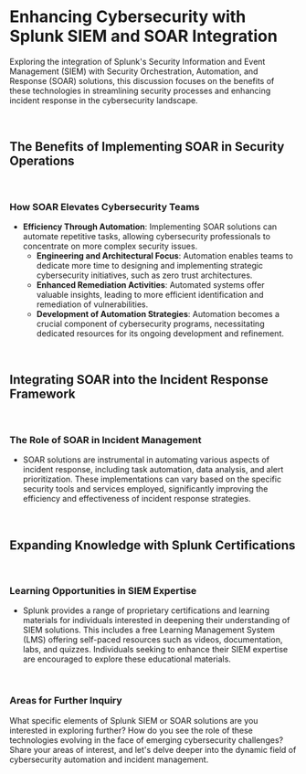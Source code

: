 # Enhancing Cybersecurity with Splunk SIEM and SOAR Integration

Exploring the integration of Splunk's Security Information and Event Management (SIEM) with Security Orchestration, Automation, and Response (SOAR) solutions, this discussion focuses on the benefits of these technologies in streamlining security processes and enhancing incident response in the cybersecurity landscape.

<br>

## The Benefits of Implementing SOAR in Security Operations

<br>

### How SOAR Elevates Cybersecurity Teams

- **Efficiency Through Automation**: Implementing SOAR solutions can automate repetitive tasks, allowing cybersecurity professionals to concentrate on more complex security issues.
  - **Engineering and Architectural Focus**: Automation enables teams to dedicate more time to designing and implementing strategic cybersecurity initiatives, such as zero trust architectures.
  - **Enhanced Remediation Activities**: Automated systems offer valuable insights, leading to more efficient identification and remediation of vulnerabilities.
  - **Development of Automation Strategies**: Automation becomes a crucial component of cybersecurity programs, necessitating dedicated resources for its ongoing development and refinement.

<br>

## Integrating SOAR into the Incident Response Framework

<br>

### The Role of SOAR in Incident Management

- SOAR solutions are instrumental in automating various aspects of incident response, including task automation, data analysis, and alert prioritization. These implementations can vary based on the specific security tools and services employed, significantly improving the efficiency and effectiveness of incident response strategies.

<br>

## Expanding Knowledge with Splunk Certifications

<br>

### Learning Opportunities in SIEM Expertise

- Splunk provides a range of proprietary certifications and learning materials for individuals interested in deepening their understanding of SIEM solutions. This includes a free Learning Management System (LMS) offering self-paced resources such as videos, documentation, labs, and quizzes. Individuals seeking to enhance their SIEM expertise are encouraged to explore these educational materials.

<br>

### Areas for Further Inquiry

What specific elements of Splunk SIEM or SOAR solutions are you interested in exploring further? How do you see the role of these technologies evolving in the face of emerging cybersecurity challenges? Share your areas of interest, and let's delve deeper into the dynamic field of cybersecurity automation and incident management.
